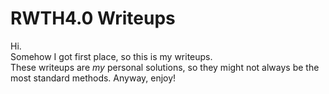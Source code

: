 # RWTH4.0 Writeups

Hi. <br>
Somehow I got first place, so this is my writeups. <br>
These writeups are *my* personal solutions, so they might not always be the most standard methods. Anyway, enjoy! 
